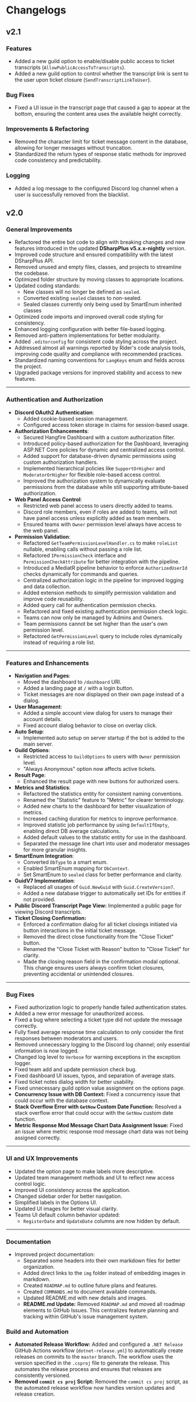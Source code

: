# **Changelogs**

## **v2.1**

### Features
- Added a new guild option to enable/disable public access to ticket transcripts (`AllowPublicAccessToTranscripts`).
- Added a new guild option to control whether the transcript link is sent to the user upon ticket closure (`SendTranscriptLinkToUser`).

### Bug Fixes
- Fixed a UI issue in the transcript page that caused a gap to appear at the bottom, ensuring the content area uses the available height correctly.

### Improvements & Refactoring
- Removed the character limit for ticket message content in the database, allowing for longer messages without truncation.
- Standardized the return types of response static methods for improved code consistency and predictability.

### Logging
- Added a log message to the configured Discord log channel when a user is successfully removed from the blacklist.

## **v2.0**

### **General Improvements**

- Refactored the entire bot code to align with breaking changes and new features introduced in the updated **DSharpPlus v5.x.x-nightly** version.
- Improved code structure and ensured compatibility with the latest DSharpPlus API.
- Removed unused and empty files, classes, and projects to streamline the codebase.
- Optimized folder structure by moving classes to appropriate locations.
- Updated coding standards:
  - New classes will no longer be defined as `sealed`.
  - Converted existing `sealed` classes to non-sealed.
  - Sealed classes currently only being used by SmartEnum inherited classes
- Optimized code imports and improved overall code styling for consistency.
- Enhanced logging configuration with better file-based logging.
- Removed anti-pattern implementations for better modularity.
- Added `.editorconfig` for consistent code styling across the project.
- Addressed almost all warnings reported by Rider's code analysis tools, improving code quality and compliance with recommended practices.
- Standardized naming conventions for `LangKeys` enum and fields across the project.
- Upgraded package versions for improved stability and access to new features.

---

### **Authentication and Authorization**

- **Discord OAuth2 Authentication**:
  - Added cookie-based session management.
  - Configured access token storage in claims for session-based usage.
- **Authorization Enhancements**:
  - Secured Hangfire Dashboard with a custom authorization filter.
  - Introduced policy-based authorization for the Dashboard, leveraging ASP.NET Core policies for dynamic and centralized access control.
  - Added support for database-driven dynamic permissions using custom authorization handlers.
  - Implemented hierarchical policies like `SupportOrHigher` and `ModeratorOrHigher` for flexible role-based access control.
  - Improved the authorization system to dynamically evaluate permissions from the database while still supporting attribute-based authorization.
- **Web Panel Access Control**:
  - Restricted web panel access to users directly added to teams.
  - Discord role members, even if roles are added to teams, will not have panel access unless explicitly added as team members.
  - Ensured teams with `Owner` permission level always have access to the web panel.
- **Permission Validation**:
  - Refactored `GetTeamPermissionLevelHandler.cs` to make `roleList` nullable, enabling calls without passing a role list.
  - Refactored `IPermissionCheck` interface and `PermissionCheckAttribute` for better integration with the pipeline.
  - Introduced a MediatR pipeline behavior to enforce `AuthorizedUserId` checks dynamically for commands and queries.
  - Centralized authorization logic in the pipeline for improved logging and data collection.
  - Added extension methods to simplify permission validation and improve code reusability.
  - Added query call for authentication permission checks.
  - Refactored and fixed existing authentication permission check logic.
  - Teams can now only be managed by Admins and Owners.
  - Team permissions cannot be set higher than the user's own permission level.
  - Refactored `GetPermissionLevel` query to include roles dynamically instead of requiring a role list.

---

### **Features and Enhancements**

- **Navigation and Pages**:
  - Moved the dashboard to `/dashboard` URI.
  - Added a landing page at `/` with a login button.
  - Ticket messages are now displayed on their own page instead of a dialog.
- **User Management**:
  - Added a simple account view dialog for users to manage their account details.
  - Fixed account dialog behavior to close on overlay click.
- **Auto Setup**:
  - Implemented auto setup on server startup if the bot is added to the main server.
- **Guild Options**:
  - Restricted access to `GuildOptions` to users with `Owner` permission level.
  - "Always Anonymous" option now affects active tickets.
- **Result Page**:
  - Enhanced the result page with new buttons for authorized users.
- **Metrics and Statistics**:
  - Refactored the statistics entity for consistent naming conventions.
  - Renamed the "Statistic" feature to "Metric" for clearer terminology.
  - Added new charts to the dashboard for better visualization of metrics.
  - Increased caching duration for metrics to improve performance.
  - Improved statistic job performance by using `DefaultIfEmpty`, enabling direct DB average calculations.
  - Added default values to the statistic entity for use in the dashboard.
  - Separated the message line chart into user and moderator messages for more granular insights.
- **SmartEnum Integration**:
  - Converted `DbType` to a smart enum.
  - Enabled SmartEnum mapping for `DbContext`.
  - Set SmartEnum to `sealed` class for better performance and clarity.
- **GuidV7 Implementation**:
  - Replaced all usages of `Guid.NewGuid` with `Guid.CreateVersion7`.
  - Added a new database trigger to automatically set IDs for entities if not provided.
- **Public Discord Transcript Page View:** Implemented a public page for viewing Discord transcripts.
- **Ticket Closing Confirmation:**
  - Enforced a confirmation dialog for all ticket closings initiated via button interactions in the initial ticket message.
  - Removed the direct close functionality from the "Close Ticket" button.
  - Renamed the "Close Ticket with Reason" button to "Close Ticket" for clarity.
  - Made the closing reason field in the confirmation modal optional.
  This change ensures users always confirm ticket closures, preventing accidental or unintended closures.

---

### **Bug Fixes**

- Fixed authorization logic to properly handle failed authentication states.
- Added a new error message for unauthorized access.
- Fixed a bug where selecting a ticket type did not update the message correctly.
- Fully fixed average response time calculation to only consider the first responses between moderators and users.
- Removed unnecessary logging to the Discord log channel; only essential information is now logged.
- Changed log level to `Verbose` for warning exceptions in the exception logger.
- Fixed team add and update permission check bug.
- Fixed dashboard UI issues, typos, and separation of average stats.
- Fixed ticket notes dialog width for better usability.
- Fixed unnecessary guild option value assignment on the options page.
- **Concurrency Issue with DB Context:** Fixed a concurrency issue that could occur with the database context.
- **Stack Overflow Error with `GetNow` Custom Date Function:** Resolved a stack overflow error that could occur with the `GetNow` custom date function.
- **Metric Response Mod Message Chart Data Assignment Issue:** Fixed an issue where metric response mod message chart data was not being assigned correctly.

---

### **UI and UX Improvements**

- Updated the option page to make labels more descriptive.
- Updated team management methods and UI to reflect new access control logic.
- Improved UI consistency across the application.
- Changed sidebar order for better navigation.
- Simplified labels in the Options UI.
- Updated UI images for better visual clarity.
- Teams UI default column behavior updated:
  - `RegisterDate` and `UpdateDate` columns are now hidden by default.

---

### **Documentation**

- Improved project documentation:
  - Separated some headers into their own markdown files for better organization.
  - Added direct links to the `img` folder instead of embedding images in markdown.
  - Created `ROADMAP.md` to outline future plans and features.
  - Created `COMMANDS.md` to document available commands.
  - Updated README.md with new details and images.
  - **README.md Update:** Removed `ROADMAP.md` and moved all roadmap elements to GitHub Issues. This centralizes feature planning and tracking within GitHub's issue management system.

### **Build and Automation**

- **Automated Release Workflow:** Added and configured a `.NET Release` GitHub Actions workflow (`dotnet-release.yml`) to automatically create releases on commits to the `master` branch. The workflow uses the version specified in the `.csproj` file to generate the release. This automates the release process and ensures that releases are consistently versioned.
- **Removed `commit cs proj` Script:** Removed the `commit cs proj` script, as the automated release workflow now handles version updates and release creation.